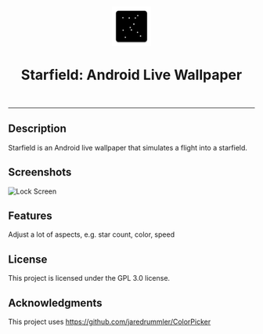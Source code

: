 
<br/>
<p align="center">
    <a href="https://ffalt.github.io" target="_blank">
        <img height="80" width="80" src="./fastlane/metadata/android/en-US/images/icon.png" alt="Starfield logo">
    </a>
</p>

<h1 align="center">Starfield: Android Live Wallpaper</h1>
<br>
<hr>

## Description

Starfield is an Android live wallpaper that simulates a flight into a starfield.

## Screenshots

<img width="300" src="./fastlane/metadata/android/en-US/phoneScreenshots/1_lock_screen.jpg" alt="Lock Screen">

## Features

Adjust a lot of aspects, e.g. star count, color, speed

## License

This project is licensed under the GPL 3.0 license.

## Acknowledgments

This project uses https://github.com/jaredrummler/ColorPicker
